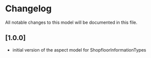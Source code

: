 # Changelog

All notable changes to this model will be documented in this file. 

## [1.0.0]

- initial version of the aspect model for ShopfloorInformationTypes
